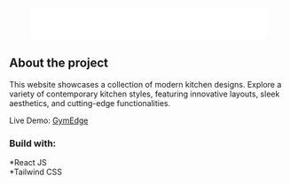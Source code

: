<div align='center'>
    <img src='/src/assets/doimocucine.svg'>
</div>

<h2>About the project</h2>

<p>This website showcases a collection of modern kitchen designs. Explore a variety of contemporary kitchen styles, featuring innovative layouts, sleek aesthetics, and cutting-edge functionalities.</p>

Live Demo: <a href='https://doimocucine.vercel.app/'>GymEdge</a>

<h3>Build with:</h3>

*React JS<br>
*Tailwind CSS
